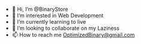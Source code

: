- 👋 Hi, I’m @BinaryStore
- 👀 I’m interested in Web Development
- 🌱 I’m currently learning to live
- 💞️ I’m looking to collaborate on my Laziness
- 📫 How to reach me OptimizedBinary@gmail.com
